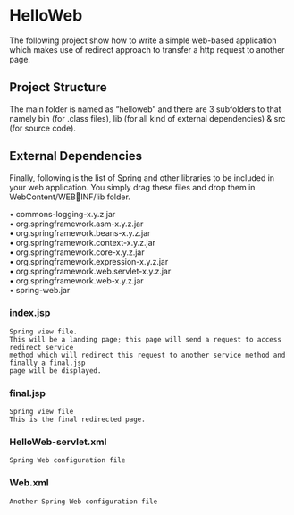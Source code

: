 # HelloWeb
 The following project show how to write a simple web-based  application
 which makes use of redirect approach to transfer  a http request to another page.


## Project Structure
 The main folder is named as “helloweb” and there are 3  subfolders to that namely bin (for 
 .class files), lib (for all kind of external dependencies) &  src (for source code).
 
## External Dependencies
   Finally, following is the list of Spring and other libraries to be included in your web 
   application. You simply drag these files and drop them in WebContent/WEBINF/lib folder.     
     
   • commons-logging-x.y.z.jar  
   • org.springframework.asm-x.y.z.jar  
   • org.springframework.beans-x.y.z.jar  
   • org.springframework.context-x.y.z.jar  
   • org.springframework.core-x.y.z.jar  
   • org.springframework.expression-x.y.z.jar  
   • org.springframework.web.servlet-x.y.z.jar  
   • org.springframework.web-x.y.z.jar  
   • spring-web.jar  



### index.jsp
    Spring view file. 
    This will be a landing page; this page will send a request to access redirect service 
    method which will redirect this request to another service method and finally a final.jsp 
    page will be displayed.

### final.jsp
    Spring view file
    This is the final redirected page.

### HelloWeb-servlet.xml
    Spring Web configuration file 

### Web.xml
    Another Spring Web configuration file
